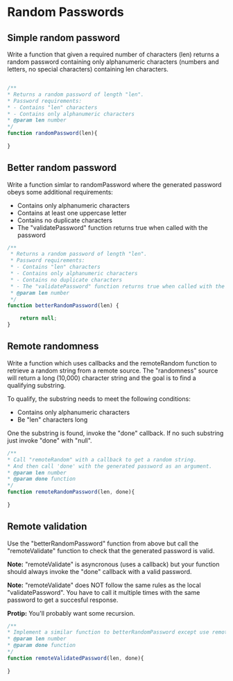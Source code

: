 # Random Passwords

## Simple random password
 
Write a function that given a required number of characters (len) 
returns a random password containing only alphanumeric characters 
(numbers and letters, no special characters) containing len characters.

```javascript

/**
* Returns a random password of length "len".
* Password requirements:
* - Contains "len" characters
* - Contains only alphanumeric characters
* @param len number
*/
function randomPassword(len){
    
}
```

## Better random password
Write a function simlar to randomPassword where the generated password 
obeys some additional requirements:
* Contains only alphanumeric characters
* Contains at least one uppercase letter
* Contains no duplicate characters
* The "validatePassword" function returns true when called with the password

```javascript
/**
 * Returns a random password of length "len".
 * Password requirements:
 * - Contains "len" characters
 * - Contains only alphanumeric characters
 * - Contains no duplicate characters
 * - The "validatePassword" function returns true when called with the generated password
 * @param len number
 */
function betterRandomPassword(len) {

    return null;
}
```

## Remote randomness
Write a function which uses callbacks and the remoteRandom function  to retrieve a random string from a remote source.
The "randomness" source will return a long (10,000) character string and the goal is to find a qualifying substring.

To qualify, the substring needs to meet the following conditions:
* Contains only alphanumeric characters
* Be "len" characters long


One the substring is found, invoke the "done" callback. If no such substring just invoke "done" with "null".

```javascript
/**
* Call "remoteRandom" with a callback to get a random string.
* And then call 'done' with the generated password as an argument.
* @param len number
* @param done function
*/
function remoteRandomPassword(len, done){
    
}
```

## Remote validation
Use the "betterRandomPassword" function from above but call the "remoteValidate" function to check that the generated password is valid. 

**Note:** "remoteValidate" is asyncronous (uses a callback) but your function should always invoke the "done" callback with a valid password.

**Note:** "remoteValidate" does NOT follow the same rules as the local "validatePassword". You have to call it multiple times with the same password to get a succesful response.

**Protip:** You'll probably want some recursion.

```javascript
/**
* Implement a similar function to betterRandomPassword except use remoteValidate to validate the password.
* @param len number
* @param done function
*/
function remoteValidatedPassword(len, done){
    
}
```
